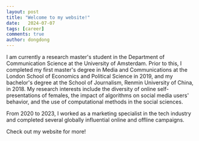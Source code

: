 ```yaml
---
layout: post
title: "Welcome to my website!"
date:   2024-07-07
tags: [career]
comments: true
author: dongdong
---
```


I am currently a research master's student in the Department of Communication Science at the University of Amsterdam. Prior to this, I completed my first master's degree in Media and Communications at the London School of Economics and Political Science in 2019, and my bachelor's degree at the School of Journalism, Renmin University of China, in 2018. My research interests include the diversity of online self-presentations of females, the impact of algorithms on social media users' behavior, and the use of computational methods in the social sciences.

From 2020 to 2023, I worked as a marketing specialist in the tech industry and completed several globally influential online and offline campaigns.

Check out my website for more!
